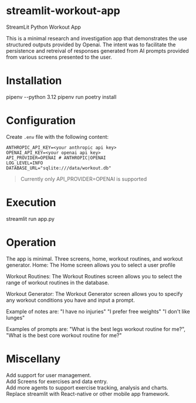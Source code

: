 # streamlit-workout-app
StreamLit Python Workout App  

This is a minimal research and investigation app
that demonstrates the use structured outputs provided by Openai.
The intent was to facilitate the persistence and retreival
of responses generated from AI prompts provided from various
screens presented to the user.

# Installation
pipenv --python 3.12
pipenv run poetry install

# Configuration
Create `.env` file with the following content:  
```
ANTHROPIC_API_KEY=<your anthropic api key>
OPENAI_API_KEY=<your openai api key>
API_PROVIDER=OPENAI # ANTHROPIC|OPENAI
LOG_LEVEL=INFO
DATABASE_URL="sqlite:///data/workout.db"
```
> Currently only API_PROVIDER=OPENAI is supported

# Execution
streamlit run app.py

# Operation
The app is minimal.  Three screens, home, workout routines, and workout generator.
Home:
The Home screen allows you to select a user profile

Workout Routines:
The Workout Routines screen allows you to select the range of workout routines in the database.

Workout Generator:
The Workout Generator screen allows you to specify any workout conditions  you have and 
input a prompt.

Example of notes are:
    "I have no injuries"
    "I prefer free weights"
    "I don't like lunges"

Examples of prompts are:
   "What is the best legs workout routine for me?",
   "What is the best core workout routine for me?"

# Miscellany
Add support for user management.  
Add Screens for exercises and data entry.  
Add more agents to support exercise tracking, analysis and charts.  
Replace streamlit with React-native or other mobile app framework.  
